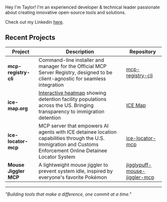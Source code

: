 Hey I'm Taylor! I'm an experienced developer & technical leader passionate about creating innovative open-source tools and solutions.

Check out my Linkedin [here](https://www.linkedin.com/in/taylorjrose1).

## Recent Projects

| Project | Description | Repository |
|---------|-------------|------------|
| **mcp-registry-cli** | Command-line installer and manager for the Official MCP Server Registry, designed to be client-agnostic for seamless integration | [mcp-registry-cli](https://github.com/trose/mcp-registry-cli) |
| **ice-map.org** | [Interactive heatmap](ice-map.org) showing detention facility populations across the US. Bringing transparency to immigration detention | [ICE Map](https://github.com/trose/ice-locator-mcp/tree/main/web-app) |
| **ice-locator-mcp** | MCP server that empowers AI agents with ICE detainee location capabilities through the U.S. Immigration and Customs Enforcement Online Detainee Locator System | [ice-locator-mcp](https://github.com/trose/ice-locator-mcp) |
| **Mouse Jiggler MCP** | A lightweight mouse jiggler to prevent system idle, inspired by everyone's favorite Pokémon | [jigglypuff-mouse-jiggler-mcp](https://github.com/trose/jigglypuff-mouse-jiggler-mcp) |

---
*"Building tools that make a difference, one commit at a time."*
